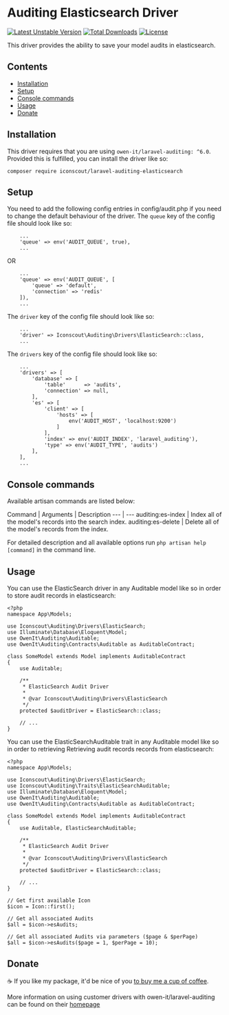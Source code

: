 # Auditing Elasticsearch Driver

[![Latest Unstable Version](https://poser.pugx.org/iconscout/laravel-auditing-elasticsearch/v/unstable)](https://packagist.org/packages/iconscout/laravel-auditing-elasticsearch) [![Total Downloads](https://poser.pugx.org/iconscout/laravel-auditing-elasticsearch/downloads)](https://packagist.org/packages/iconscout/laravel-auditing-elasticsearch) [![License](https://poser.pugx.org/iconscout/laravel-auditing-elasticsearch/license)](https://packagist.org/packages/iconscout/laravel-auditing-elasticsearch)

This driver provides the ability to save your model audits in elasticsearch.

## Contents

* [Installation](#installation)
* [Setup](#setup)
* [Console commands](#console-commands)
* [Usage](#usage)
* [Donate](#donate)

## Installation

This driver requires that you are using `owen-it/laravel-auditing: ^6.0`. Provided this is fulfilled,
you can install the driver like so:

```
composer require iconscout/laravel-auditing-elasticsearch
```

## Setup

You need to add the following config entries in config/audit.php if you need to change the default behaviour of the driver.
The `queue` key of the config file should look like so:

```
    ...
    'queue' => env('AUDIT_QUEUE', true),
    ...
```

OR

```
    ...
    'queue' => env('AUDIT_QUEUE', [
        'queue' => 'default',
        'connection' => 'redis'
    ]),
    ...
```

The `driver` key of the config file should look like so:

```
    ...
    'driver' => Iconscout\Auditing\Drivers\ElasticSearch::class,
    ...
```

The `drivers` key of the config file should look like so:

```
    ...
    'drivers' => [
        'database' => [
            'table'      => 'audits',
            'connection' => null,
        ],
        'es' => [
            'client' => [
                'hosts' => [
                    env('AUDIT_HOST', 'localhost:9200')
                ]
            ],
            'index' => env('AUDIT_INDEX', 'laravel_auditing'),
            'type' => env('AUDIT_TYPE', 'audits')
        ],
    ],
    ...
```

## Console commands

Available artisan commands are listed below:

Command | Arguments | Description
--- | ---
auditing:es-index | Index all of the model's records into the search index.
auditing:es-delete | Delete all of the model's records from the index.

For detailed description and all available options run `php artisan help [command]` in the command line.

## Usage

You can use the ElasticSearch driver in any Auditable model like so in order to store audit records in elasticsearch:

```
<?php
namespace App\Models;

use Iconscout\Auditing\Drivers\ElasticSearch;
use Illuminate\Database\Eloquent\Model;
use OwenIt\Auditing\Auditable;
use OwenIt\Auditing\Contracts\Auditable as AuditableContract;

class SomeModel extends Model implements AuditableContract
{
    use Auditable;

    /**
     * ElasticSearch Audit Driver
     *
     * @var Iconscout\Auditing\Drivers\ElasticSearch
     */
    protected $auditDriver = ElasticSearch::class;

    // ...
}
```

You can use the ElasticSearchAuditable trait in any Auditable model like so in order to retrieving Retrieving audit records records from elasticsearch:

```
<?php
namespace App\Models;

use Iconscout\Auditing\Drivers\ElasticSearch;
use Iconscout\Auditing\Traits\ElasticSearchAuditable;
use Illuminate\Database\Eloquent\Model;
use OwenIt\Auditing\Auditable;
use OwenIt\Auditing\Contracts\Auditable as AuditableContract;

class SomeModel extends Model implements AuditableContract
{
    use Auditable, ElasticSearchAuditable;

    /**
     * ElasticSearch Audit Driver
     *
     * @var Iconscout\Auditing\Drivers\ElasticSearch
     */
    protected $auditDriver = ElasticSearch::class;

    // ...
}
```

```
// Get first available Icon
$icon = Icon::first();

// Get all associated Audits
$all = $icon->esAudits;

// Get all associated Audits via parameters ($page & $perPage)
$all = $icon->esAudits($page = 1, $perPage = 10);
```

## Donate

:coffee: If you like my package, it'd be nice of you [to buy me a cup of coffee](https://www.paypal.me/rankarpan).

More information on using customer drivers with owen-it/laravel-auditing can be found on their [homepage](http://laravel-auditing.com/docs/6.0/audit-drivers)